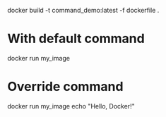 docker build -t command_demo:latest -f dockerfile .

# With default command
docker run my_image

# Override command
docker run my_image echo "Hello, Docker!"